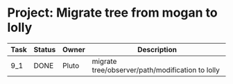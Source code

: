 # Project: Migrate tree from mogan to lolly

| Task | Status | Owner | Description |
|------|--------|-------|-------------|
| 9_1  | DONE | Pluto | migrate tree/observer/path/modification to lolly |
